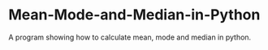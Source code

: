 # Mean-Mode-and-Median-in-Python
A program showing how to calculate mean, mode and median in python.
